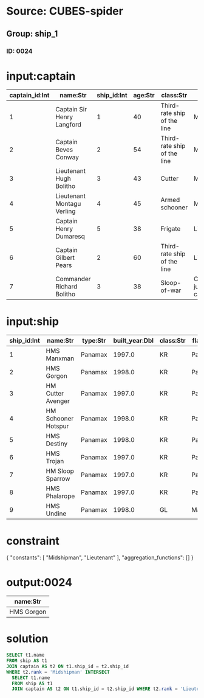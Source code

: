 # Source: CUBES-spider
## Group: ship_1
### ID: 0024

# input:captain

| captain_id:Int | name:Str | ship_id:Int | age:Str | class:Str | rank:Str |
|---|---|---|---|---|---|
| 1 | Captain Sir Henry Langford | 1 | 40 | Third-rate ship of the line | Midshipman |
| 2 | Captain Beves Conway | 2 | 54 | Third-rate ship of the line | Midshipman |
| 3 | Lieutenant Hugh Bolitho | 3 | 43 | Cutter | Midshipman |
| 4 | Lieutenant Montagu Verling | 4 | 45 | Armed schooner | Midshipman |
| 5 | Captain Henry Dumaresq | 5 | 38 | Frigate | Lieutenant |
| 6 | Captain Gilbert Pears | 2 | 60 | Third-rate ship of the line | Lieutenant |
| 7 | Commander Richard Bolitho | 3 | 38 | Sloop-of-war | Commander, junior captain |

# input:ship

| ship_id:Int | name:Str | type:Str | built_year:Dbl | class:Str | flag:Str |
|---|---|---|---|---|---|
| 1 | HMS Manxman | Panamax | 1997.0 | KR | Panama |
| 2 | HMS Gorgon | Panamax | 1998.0 | KR | Panama |
| 3 | HM Cutter Avenger | Panamax | 1997.0 | KR | Panama |
| 4 | HM Schooner Hotspur | Panamax | 1998.0 | KR | Panama |
| 5 | HMS Destiny | Panamax | 1998.0 | KR | Panama |
| 6 | HMS Trojan | Panamax | 1997.0 | KR | Panama |
| 7 | HM Sloop Sparrow | Panamax | 1997.0 | KR | Panama |
| 8 | HMS Phalarope | Panamax | 1997.0 | KR | Panama |
| 9 | HMS Undine | Panamax | 1998.0 | GL | Malta |

# constraint

{
  "constants": [
    "Midshipman",
    "Lieutenant"
  ],
  "aggregation_functions": []
}

# output:0024

| name:Str |
|---|
| HMS Gorgon |

# solution

```sql
SELECT t1.name
FROM ship AS t1
JOIN captain AS t2 ON t1.ship_id = t2.ship_id
WHERE t2.rank = 'Midshipman' INTERSECT
  SELECT t1.name
  FROM ship AS t1
  JOIN captain AS t2 ON t1.ship_id = t2.ship_id WHERE t2.rank = 'Lieutenant'
```
